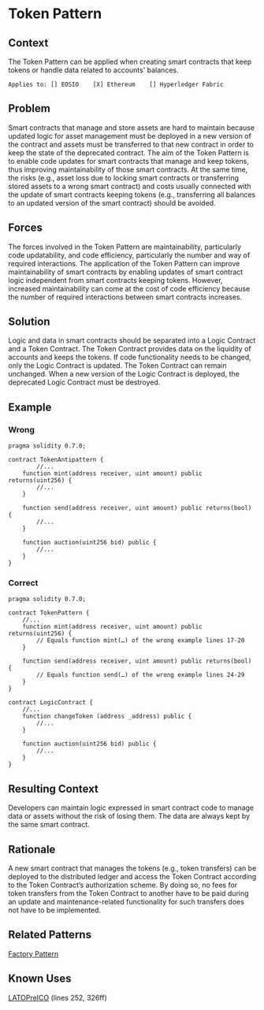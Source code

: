 # Token Pattern
## Context
The Token Pattern can be applied when creating smart contracts that keep tokens or handle data related to accounts' balances.

``Applies to: [] EOSIO    [X] Ethereum    [] Hyperledger Fabric``
## Problem
Smart contracts that manage and store assets are hard to maintain because updated logic for asset management must be deployed in a new version of the contract and assets must be transferred to that new contract in order to keep the state of the deprecated contract. The aim of the Token Pattern is to enable code updates for smart contracts that manage and keep tokens, thus improving maintainability of those smart contracts. At the same time, the risks (e.g., asset loss due to locking smart contracts or transferring stored assets to a wrong smart contract) and costs usually connected with the update of smart contracts keeping tokens (e.g., transferring all balances to an updated version of the smart contract) should be avoided. 

## Forces
The forces involved in the Token Pattern are maintainability, particularly code updatability, and code efficiency, particularly the number and way of required interactions. The application of the Token Pattern can improve maintainability of smart contracts by enabling updates of smart contract logic independent from smart contracts keeping tokens. However, increased maintainability can come at the cost of code efficiency because the number of required interactions between smart contracts increases.

## Solution
Logic and data in smart contracts should be separated into a Logic Contract and a Token Contract. The Token Contract provides data on the liquidity of accounts and keeps the tokens. If code functionality needs to be changed, only the Logic Contract is updated. The Token Contract can remain unchanged. When a new version of the Logic Contract is deployed, the deprecated Logic Contract must be destroyed.

## Example

### Wrong
```Solidity 
pragma solidity 0.7.0;

contract TokenAntipattern {
        //...
    function mint(address receiver, uint amount) public returns(uint256) {
        //...
    }

    function send(address receiver, uint amount) public returns(bool) {
        //...
    }

    function auction(uint256 bid) public {
        //...
    }
}

```
### Correct
```Solidity 
pragma solidity 0.7.0;

contract TokenPattern {
    //...
    function mint(address receiver, uint amount) public returns(uint256) {
        // Equals function mint(…) of the wrong example lines 17-20
    }

    function send(address receiver, uint amount) public returns(bool) {
        // Equals function send(…) of the wrong example lines 24-29
    }
}

contract LogicContract {
    //...
    function changeToken (address _address) public {
        //...
    }

    function auction(uint256 bid) public {
        //...
    }
}
```

## Resulting Context
Developers can maintain logic expressed in smart contract code to manage data or assets without the risk of losing them. The data are always kept by the same smart contract. 

## Rationale
A new smart contract that manages the tokens (e.g., token transfers) can be deployed to the distributed ledger and access the Token Contract according to the Token Contract’s authorization scheme. By doing so, no fees for token transfers from the Token Contract to another have to be paid during an update and maintenance-related functionality for such transfers does not have to be implemented.

## Related Patterns
[Factory Pattern](../../Design%20Patterns/Factory%20Pattern/README.md)

## Known Uses
[LATOPreICO](https://etherscan.io/address/0xDa2Cf810c5718135247628689D84F94c61B41d6A#code) (lines 252, 326ff)
